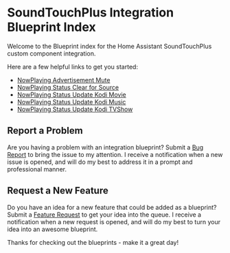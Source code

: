 # SoundTouchPlus Integration Blueprint Index

Welcome to the Blueprint index for the Home Assistant SoundTouchPlus custom component integration.

Here are a few helpful links to get you started:
* [NowPlaying Advertisement Mute](./nowplaying_advertisement_mute.md)
* [NowPlaying Status Clear for Source](./nowplaying_clear_source.md)
* [NowPlaying Status Update Kodi Movie](./nowplaying_update_kodi_movie.md)
* [NowPlaying Status Update Kodi Music](./nowplaying_update_kodi_music.md)
* [NowPlaying Status Update Kodi TVShow](./nowplaying_update_kodi_tvshow.md)

## Report a Problem
Are you having a problem with an integration blueprint?  Submit a [Bug Report](https://github.com/thlucas1/homeassistant_blueprints/issues/new?assignees=&labels=Bug&projects=&template=bug.yml) to bring the issue to my attention.  I receive a notification when a new issue is opened, and will do my best to address it in a prompt and professional manner.

## Request a New Feature
Do you have an idea for a new feature that could be added as a blueprint?  Submit a [Feature Request](https://github.com/thlucas1/homeassistant_blueprints/issues/new?assignees=&labels=Feature%2BRequest&projects=&template=feature_request.yml) to get your idea into the queue. I receive a notification when a new request is opened, and will do my best to turn your idea into an awesome blueprint.

Thanks for checking out the blueprints - make it a great day!